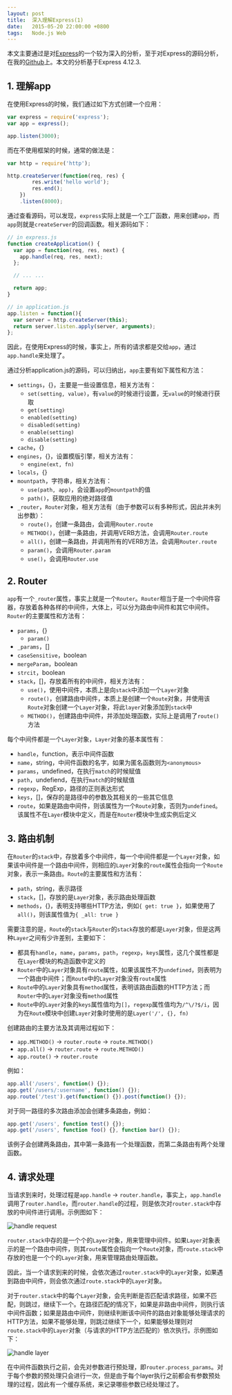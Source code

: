 ```yaml
---
layout: post
title:  深入理解Express(1)
date:   2015-05-20 22:00:00 +0800
tags:   Node.js Web
---
```


本文主要通过是对[Express](http://expressjs.com/)的一个较为深入的分析，至于对Express的源码分析，在我的[Github](https://github.com/syaning/understanding-express)上。本文的分析基于Express 4.12.3.

## 1. 理解app

在使用Express的时候，我们通过如下方式创建一个应用：

```javascript
var express = require('express');
var app = express();

app.listen(3000);
```

而在不使用框架的时候，通常的做法是：

```javascript
var http = require('http');

http.createServer(function(req, res) {
        res.write('hello world');
        res.end();
    })
    .listen(8000);
```

通过查看源码，可以发现，`express`实际上就是一个工厂函数，用来创建`app`，而`app`则就是`createServer`的回调函数。相关源码如下：

```javascript
// in express.js
function createApplication() {
  var app = function(req, res, next) {
    app.handle(req, res, next);
  };

  // ... ...

  return app;
}

// in application.js
app.listen = function(){
  var server = http.createServer(this);
  return server.listen.apply(server, arguments);
};
```

因此，在使用Express的时候，事实上，所有的请求都是交给`app`，通过`app.handle`来处理了。

通过分析application.js的源码，可以归纳出，`app`主要有如下属性和方法：

- `settings`，{}，主要是一些设置信息，相关方法有：
    - `set(setting, value)`，有`value`的时候进行设置，无`value`的时候进行获取
    - `get(setting)`
    - `enabled(setting)`
    - `disabled(setting)`
    - `enable(setting)`
    - `disable(setting)`
- `cache`，{}
- `engines`，{}，设置模版引擎，相关方法有：
    - `engine(ext, fn)`
- `locals`，{}
- `mountpath`，字符串，相关方法有：
    - `use(path, app)`，会设置`app`的`mountpath`的值
    - `path()`，获取应用的绝对路径值
- `_router`，`Router`对象，相关方法有（由于参数可以有多种形式，因此并未列出参数）：
    - `route()`，创建一条路由，会调用`Router.route`
    - `METHOD()`，创建一条路由，并调用VERB方法，会调用`Router.route`
    - `all()`，创建一条路由，并调用所有的VERB方法，会调用`Router.route`
    - `param()`，会调用`Router.param`
    - `use()`，会调用`Router.use`

## 2. Router

`app`有一个`_router`属性，事实上就是一个`Router`。`Router`相当于是一个中间件容器，存放着各种各样的中间件，大体上，可以分为路由中间件和其它中间件。`Router`的主要属性和方法有：

- `params`，{}
    - `param()`
- `_params`，[]
- `caseSensitive`，boolean
- `mergeParam`，boolean
- `strcit`，boolean
- `stack`，[]，存放着所有的中间件，相关方法有：
    - `use()`，使用中间件，本质上是向`stack`中添加一个`Layer`对象
    - `route()`，创建路由中间件，本质上是创建一个`Route`对象，并使用该`Route`对象创建一个`Layer`对象，将此`layer`对象添加到`stack`中
    - `METHOD()`，创建路由中间件，并添加处理函数，实际上是调用了`route()`方法

每个中间件都是一个`Layer`对象，`Layer`对象的基本属性有：

- `handle`，function，表示中间件函数
- `name`，string，中间件函数的名字，如果为匿名函数则为`<anonymous>`
- `params`，undefined，在执行`match`的时候赋值
- `path`，undefiend，在执行`match`的时候赋值
- `regexp`，RegExp，路径的正则表达形式
- `keys`，[]，保存的是路径中的参数及其相关的一些其它信息
- `route`，如果是路由中间件，则该属性为一个`Route`对象，否则为`undefined`。该属性不在`Layer`模块中定义，而是在`Router`模块中生成实例后定义

## 3. 路由机制

在`Router`的`stack`中，存放着多个中间件，每一个中间件都是一个`Layer`对象，如果该中间件是一个路由中间件，则相应的`Layer`对象的`route`属性会指向一个`Route`对象，表示一条路由。`Route`的主要属性和方法有：

- `path`，string，表示路径
- `stack`，[]，存放的是`Layer`对象，表示路由处理函数
- `methods`，{}，表明支持哪些HTTP方法，例如`{ get: true }`，如果使用了`all()`，则该属性值为`{ _all: true }`

需要注意的是，`Route`的`stack`与`Router`的`stack`存放的都是`Layer`对象，但是这两种`Layer`之间有少许差别，主要如下：

- 都具有`handle`，`name`，`params`，`path`，`regexp`，`keys`属性，这几个属性都是在`Layer`模块的构造函数中定义的
- `Router`中的`Layer`对象具有`route`属性，如果该属性不为`undefined`，则表明为一个路由中间件；而`Route`中的`Layer`对象没有`route`属性
- `Route`中的`Layer`对象具有`method`属性，表明该路由函数的HTTP方法；而`Router`中的`Layer`对象没有`method`属性
- `Route`中的`Layer`对象的`keys`属性值均为`[]`，`regexp`属性值均为`/^\/?$/i`，因为在`Route`模块中创建`Layer`对象时使用的是`Layer('/', {}, fn)`

创建路由的主要方法及其调用过程如下：

- `app.METHOD()` → `router.route` → `route.METHOD()`
- `app.all()` → `router.route` → `route.METHOD()`
- `app.route()` → `router.route`

例如：

```javascript
app.all('/users', function() {});
app.get('/users/:username', function() {});
app.route('/test').get(function() {}).post(function() {});
```

对于同一路径的多次路由添加会创建多条路由，例如：

```javascript
app.get('/users', function test() {});
app.get('/users', function foo() {}, function bar() {});
```

该例子会创建两条路由，其中第一条路有一个处理函数，而第二条路由有两个处理函数。

## 4. 请求处理

当请求到来时，处理过程是`app.handle` → `router.handle`，事实上，`app.handle`调用了`router.handle`，而`router.handle`的过程，则是依次对`router.stack`中存放的中间件进行调用。示例图如下：

![handle request](./img/2015/05/20/handle.png)

`router.stack`中存的是一个个的`Layer`对象，用来管理中间件。如果`Layer`对象表示的是一个路由中间件，则其`route`属性会指向一个`Route`对象，而`route.stack`中存放的也是一个个的`Layer`对象，用来管理路由处理函数。

因此，当一个请求到来的时候，会依次通过`router.stack`中的`Layer`对象，如果遇到路由中间件，则会依次通过`route.stack`中的`Layer`对象。

对于`router.stack`中的每个`Layer`对象，会先判断是否匹配请求路径，如果不匹配，则跳过，继续下一个。在路径匹配的情况下，如果是非路由中间件，则执行该中间件函数；如果是路由中间件，则继续判断该中间件的路由对象能够处理请求的HTTP方法，如果不能够处理，则跳过继续下一个，如果能够处理则对`route.stack`中的`Layer`对象（与请求的HTTP方法匹配的）依次执行。示例图如下：

![handle layer](./img/2015/05/20/handle-layer.png)

在中间件函数执行之前，会先对参数进行预处理，即`router.process_params`。对于每个参数的预处理只会进行一次，但是由于每个layer执行之前都会有参数预处理的过程，因此有一个缓存系统，来记录哪些参数已经处理过了。
